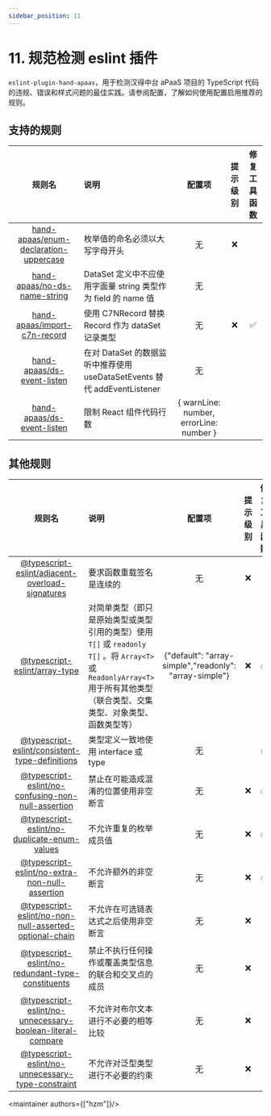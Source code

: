 ```yaml
---
sidebar_position: 11
---
```


# 11. 规范检测 eslint 插件

`eslint-plugin-hand-apaas`，用于检测汉得中台 aPaaS 项目的 TypeScript 代码的违规、错误和样式问题的最佳实践。请参阅配置，了解如何使用配置启用推荐的规则。

## 支持的规则


|                                        规则名                                        | 说明                                                         |                   配置项                   |  提示级别   | 修复工具函数 |
|:---------------------------------------------------------------------------------:|:-----------------------------------------------------------|:---------------------------------------:|:-------:|:------:|
| [hand-apaas/enum-declaration-uppercase](./eslint/11.1.enum-declaration-uppercase) | 枚举值的命名必须以大写字母开头                                            |                    无                    |    ❌    |        |
|          [hand-apaas/no-ds-name-string](./eslint/11.2.no-ds-name-string)          | DataSet 定义中不应使用字面量 string 类型作为 field 的 name 值              |                    无                    | <warn/> |        |
|          [hand-apaas/import-c7n-record](./eslint/11.3.import-c7n-record)          | 使用 C7NRecord 替换 Record 作为 dataSet 记录类型                     |                    无                    |    ❌    |   ✅    |
|            [hand-apaas/ds-event-listen](./eslint/11.4.ds-event-listen)            | 在对 DataSet 的数据监听中推荐使用 useDataSetEvents 替代 addEventListener |                    无                    | <warn/> |        |
|               [hand-apaas/ds-event-listen](./eslint/11.5.max-lines)               | 限制 React 组件代码行数                                            | { warnLine: number, errorLine: number } | <warn/> |        |

## 其他规则


|                                                                  规则名                                                                   | 说明                                                                                                                |                                      配置项                                      |  提示级别   | 修复工具函数 |
|:--------------------------------------------------------------------------------------------------------------------------------------:|:------------------------------------------------------------------------------------------------------------------|:-----------------------------------------------------------------------------:|:-------:|:------:|
|           [@typescript-eslint/adjacent-overload-signatures](https://typescript-eslint.io/rules/adjacent-overload-signatures)           | 要求函数重载签名是连续的                                                                                                      |                                       无                                       |    ❌    |        |
|                             [@typescript-eslint/array-type](https://typescript-eslint.io/rules/array-type)                             | 对简单类型（即只是原始类型或类型引用的类型）使用 `T[]` 或 `readonly T[]` 。将 `Array<T>` 或 `ReadonlyArray<T>` 用于所有其他类型（联合类型、交集类型、对象类型、函数类型等） |            {"default": "array-simple","readonly": "array-simple"}             |    ❌    |   ✅    |
|            [@typescript-eslint/consistent-type-definitions](https://typescript-eslint.io/rules/consistent-type-definitions)            | 类型定义一致地使用 interface 或 type                                                                                        |                                       无                                       | <warn/> |   ✅    |
|        [@typescript-eslint/no-confusing-non-null-assertion](https://typescript-eslint.io/rules/no-confusing-non-null-assertion)        | 禁止在可能造成混淆的位置使用非空断言                                                                                                |                                       无                                       |    ❌    |   ✅    |
|           [@typescript-eslint/no-duplicate-enum-values](https://typescript-eslint.io/rules/no-confusing-non-null-assertion)            | 不允许重复的枚举成员值                                                                                                       |                                       无                                       |    ❌    |   ✅    |
|            [@typescript-eslint/no-extra-non-null-assertion](https://typescript-eslint.io/rules/no-extra-non-null-assertion)            | 不允许额外的非空断言                                                                                                        |                                       无                                       |    ❌    |   ✅    |
|    [@typescript-eslint/no-non-null-asserted-optional-chain](https://typescript-eslint.io/rules/no-non-null-asserted-optional-chain)    | 不允许在可选链表达式之后使用非空断言                                                                                                |                                       无                                       |    ❌    |        |
|         [@typescript-eslint/no-redundant-type-constituents](https://typescript-eslint.io/rules/no-redundant-type-constituents)         | 禁止不执行任何操作或覆盖类型信息的联合和交叉点的成员                                                                                        |                                       无                                       |    ❌    |        |
| [@typescript-eslint/no-unnecessary-boolean-literal-compare](https://typescript-eslint.io/rules/no-unnecessary-boolean-literal-compare) | 不允许对布尔文本进行不必要的相等比较                                                                                                |                                       无                                       |    ❌    |        |
|         [@typescript-eslint/no-unnecessary-type-constraint](https://typescript-eslint.io/rules/no-unnecessary-type-constraint)         | 不允许对泛型类型进行不必要的约束                                                                                                  |                                       无                                       |    ❌    |        |

<maintainer authors={["hzm"]}/>
